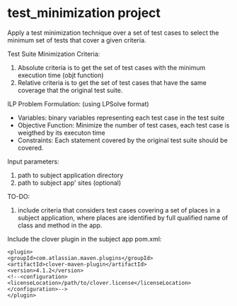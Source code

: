 # test_minimization project

Apply a test minimization technique over a set of test cases
to select the minimum set of tests that cover a given criteria.

Test Suite Minimization Criteria: 
1) Absolute criteria is to get the set of test cases with the minimum execution time (objt function)
2) Relative criteria is to get the set of test cases that have the same coverage that the original test suite.

ILP Problem Formulation:
(using LPSolve format)
- Variables: binary variables representing each test case in the test suite
- Objective Function: Minimize the number of test cases, each test case is weigthed by its executon time
- Constraints: Each statement covered by the original test suite should be covered.


Input parameters:
1) path to subject application directory
2) path to subject app' sites (optional)

TO-DO:
1) include criteria that considers test cases covering  a set of places in a subject application, where places are identified by
full qualified name of class and method in the app.

Include the clover plugin in the subject app pom.xml:
```
<plugin>
<groupId>com.atlassian.maven.plugins</groupId>
<artifactId>clover-maven-plugin</artifactId>
<version>4.1.2</version>
<!--<configuration>
<licenseLocation>/path/to/clover.license</licenseLocation>
</configuration>-->
</plugin>
```
